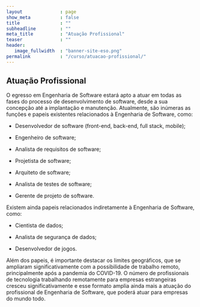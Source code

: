 ```yaml
---
layout              : page
show_meta           : false
title               : ""
subheadline         : ""
meta_title          : "Atuação Profissional"
teaser              : ""
header:
   image_fullwidth  : "banner-site-eso.png"
permalink           : "/curso/atuacao-profissional/"
---
```


## Atuação Profissional

O egresso em Engenharia de Software estará apto a atuar em todas as fases do processo de desenvolvimento de software, desde a sua concepção até a implantação e manutenção. Atualmente, são inúmeras as funções e papeis existentes relacionados à Engenharia de Software, como:

- Desenvolvedor de software (front-end, back-end, full stack, mobile); 

- Engenheiro de software; 

- Analista de requisitos de software; 

- Projetista de software; 

- Arquiteto de software; 

- Analista de testes de software; 

- Gerente de projeto de software. 

Existem ainda papeis relacionados indiretamente à Engenharia de Software, como: 

- Cientista de dados; 

- Analista de segurança de dados; 

- Desenvolvedor de jogos. 

Além dos papeis, é importante destacar os limites geográficos, que se ampliaram significativamente com a possibilidade de trabalho remoto, principalmente após a pandemia do COVID-19. O número de profissionais de tecnologia trabalhando remotamente para empresas estrangeiras cresceu significativamente e esse formato amplia ainda mais a atuação do profissional de Engenharia de Software, que poderá atuar para empresas do mundo todo. 
